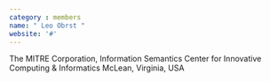 ```yaml
---
category : members
name: " Leo Obrst " 
website: '#'
---
```

The MITRE Corporation, Information Semantics
Center for Innovative Computing & Informatics
McLean, Virginia, USA

